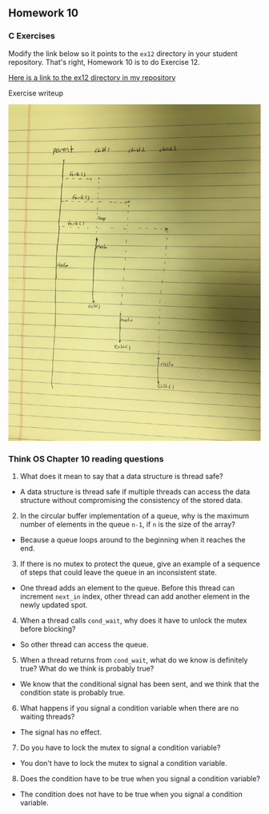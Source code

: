## Homework 10

### C Exercises

Modify the link below so it points to the `ex12` directory in your
student repository.  That's right, Homework 10 is to do Exercise 12.

[Here is a link to the ex12 directory in my repository](https://github.com/SungwooPark/ExercisesInC/tree/master/exercises/ex12)

Exercise writeup

![Exercise writeup](hw10_img.jpg)

### Think OS Chapter 10 reading questions

1) What does it mean to say that a data structure is thread safe?
- A data structure is thread safe if multiple threads can access the data structure without compromising the consistency of the stored data.

2) In the circular buffer implementation of a queue, why is the maximum number of elements in the queue `n-1`,
if `n` is the size of the array?
- Because a queue loops around to the beginning when it reaches the end.

3) If there is no mutex to protect the queue, give an example of a sequence of steps that could leave
the queue in an inconsistent state.
- One thread adds an element to the queue. Before this thread can increment `next_in` index, other thread can add another element in the newly updated spot.

4) When a thread calls `cond_wait`, why does it have to unlock the mutex before blocking?
- So other thread can access the queue.

5) When a thread returns from `cond_wait`, what do we know is definitely true?  What do we think is probably true?
- We know that the conditional signal has been sent, and we think that the condition state is probably true.

6) What happens if you signal a condition variable when there are no waiting threads?
- The signal has no effect.

7) Do you have to lock the mutex to signal a condition variable?
- You don't have to lock the mutex to signal a condition variable.

8) Does the condition have to be true when you signal a condition variable?
- The condition does not have to be true when you signal a condition variable.
